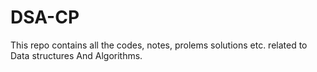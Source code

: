 # DSA-CP
This repo contains all the codes, notes, prolems solutions etc. related to Data structures And Algorithms.
